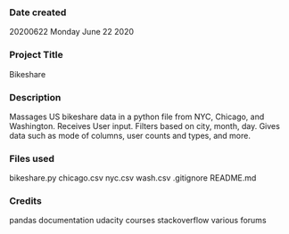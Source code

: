 ### Date created
20200622 
Monday June 22 2020 

### Project Title
Bikeshare

### Description
Massages US bikeshare data in a python file from NYC, Chicago, and Washington. 
Receives User input. </b> Filters based on city, month, day. Gives data such as mode of columns, user counts and types, and more. 

### Files used
bikeshare.py
chicago.csv
nyc.csv
wash.csv
.gitignore
README.md

### Credits
pandas documentation
udacity courses
stackoverflow
various forums


